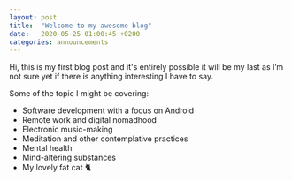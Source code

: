 ```yaml
---
layout: post
title:  "Welcome to my awesome blog"
date:   2020-05-25 01:00:45 +0200
categories: announcements
---
```

Hi, this is my first blog post and it's entirely possible it will be my last as I’m not sure yet if there is anything interesting I have to say. 

Some of the topic I might be covering:
- Software development with a focus on Android
- Remote work and digital nomadhood
- Electronic music-making
- Meditation and other contemplative practices
- Mental health
- Mind-altering substances
- My lovely fat cat 🐈